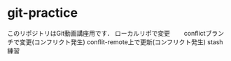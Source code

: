 # git-practice
このリポジトリはGit動画講座用です．
ローカルリポで変更　　
conflictブランチで変更(コンフリクト発生)
conflit-remote上で更新(コンフリクト発生)
stash練習
